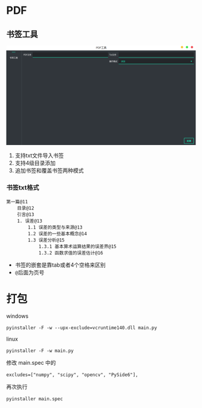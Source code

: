 # PDF

## 书签工具

![](./doc/bookmarks.png)

1. 支持txt文件导入书签
2. 支持4级目录添加
3. 追加书签和覆盖书签两种模式

### 书签txt格式

```
第一篇@11
    目录@12
    引言@13
    1. 误差@13
        1.1 误差的类型与来源@13
        1.2 误差的一些基本概念@14
        1.3 误差分析@15
            1.3.1 基本算术运算结果的误差界@15
            1.3.2 函数求值的误差估计@16
```
- 书签的嵌套是靠tab或者4个空格来区别
- `@`后面为页号

# 打包

windows
```
pyinstaller -F -w --upx-exclude=vcruntime140.dll main.py
```
linux
```
pyinstaller -F -w main.py
```
修改 main.spec 中的
```
excludes=["numpy", "scipy", "opencv", "PySide6"],
```
再次执行
```
pyinstaller main.spec
```
